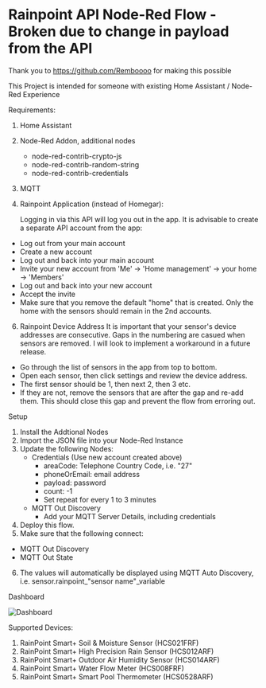 # Rainpoint API Node-Red Flow - Broken due to change in payload from the API
Thank you to https://github.com/Remboooo for making this possible

This Project is intended for someone with existing Home Assistant / Node-Red Experience

Requirements:
1. Home Assistant
2. Node-Red Addon, additional nodes
   - node-red-contrib-crypto-js
   - node-red-contrib-random-string
   - node-red-contrib-credentials
4. MQTT
5. Rainpoint Application (instead of Homegar):

   Logging in via this API will log you out in the app. It is advisable to create a separate API account from the app:
  - Log out from your main account
  - Create a new account
  - Log out and back into your main account
  - Invite your new account from 'Me' → 'Home management' → your home → 'Members'
  - Log out and back into your new account
  - Accept the invite
  - Make sure that you remove the default "home" that is created. Only the home with the sensors should remain in the 2nd accounts.
6. Rainpoint Device Address
   It is important that your sensor's device addresses are consecutive. Gaps in the numbering are casued when sensors are removed. I will look to implement a workaround in a future release.
  - Go through the list of sensors in the app from top to bottom.
  - Open each sensor, then click settings and review the device address.
  - The first sensor should be 1, then next 2, then 3 etc.
  - If they are not, remove the sensors that are after the gap and re-add them. This should close this gap and prevent the flow from erroring out.

Setup
1. Install the Addtional Nodes
2. Import the JSON file into your Node-Red Instance
3. Update the following Nodes:
   - Credentials (Use new account created above) 
     - areaCode: Telephone Country Code, i.e. "27"
     - phoneOrEmail: email address
     - payload: password
     - count: -1
     - Set repeat for every 1 to 3 minutes
   - MQTT Out Discovery
     - Add your MQTT Server Details, including credentials
4. Deploy this flow.
5. Make sure that the following connect:
  - MQTT Out Discovery
  - MQTT Out State
6. The values will automatically be displayed using MQTT Auto Discovery, i.e. sensor.rainpoint_"sensor name"_variable

Dashboard

![Dashboard](https://github.com/shaundekok/rainpoint/blob/main/rainpoint.png)

Supported Devices:
1. RainPoint Smart+ Soil & Moisture Sensor (HCS021FRF)
2. RainPoint Smart+ High Precision Rain Sensor (HCS012ARF)
3. RainPoint Smart+ Outdoor Air Humidity Sensor (HCS014ARF)
4. RainPoint Smart+ Water Flow Meter (HCS008FRF)
5. RainPoint Smart+ Smart Pool Thermometer (HCS0528ARF)
